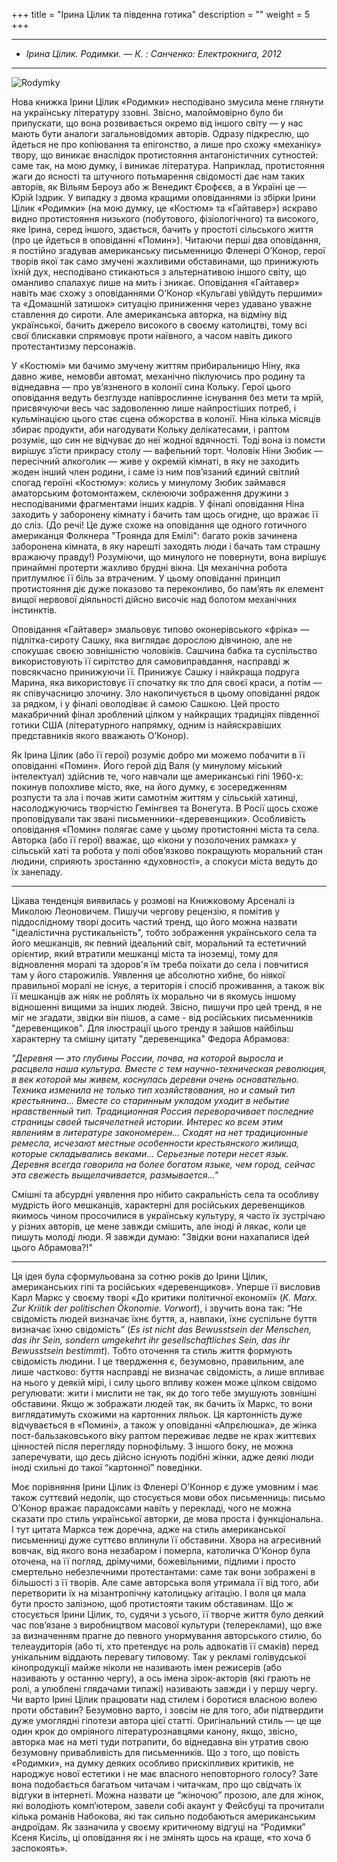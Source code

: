 +++
title = "Ірина Цілик та південна готика"
description = ""
weight = 5
+++


---
* *Ірина Цілик. Родимки. — К. : Санченко: Електрокнига, 2012*
---

![Rodymky](/img/litakcent/rodymky.jpeg "Rodymky")

Нова книжка Ірини Цілик «Родимки» несподівано змусила мене глянути на українську літературу ззовні. Звісно, малоймовірно було би припускати, що вона розвивається окремо від іншого світу — у нас мають бути аналоги загальновідомих авторів. Одразу підкреслю, що йдеться не про копіювання та епігонство, а лише про схожу «механіку» твору, що виникає внаслідок протистояння антагоністичних сутностей: саме так, на мою думку, і виникає література. Наприклад, протистояння жаги до ясності та штучного потьмарення свідомості дає нам таких авторів, як Вільям Бероуз або ж Венедикт Єрофєєв, а в Україні це — Юрій Іздрик. У випадку з двома кращими оповіданнями із збірки Ірини Цілик «Родимки» (на мою думку, це «Костюм» та «Гайтавер») яскраво видно протистояння низького (побутового, фізіологічного) та високого, яке Ірина, серед іншого, здається, бачить у простоті сільського життя (про це йдеться в оповіданні «Помин»). Читаючи перші два оповідання, я постійно згадував американську письменницю Фленері О’Конор, герої творів якої так само змучені жахливими обставинами, що принижують їхній дух,  несподівано стикаються з альтернативою іншого світу, що оманливо спалахує лише на мить і зникає. Оповідання «Гайтавер» навіть має схожу з оповіданнями О’Конор «Кульгаві увійдуть першими» та «Домашній затишок»  ситуацію приниження через удавано уважне ставлення до сироти. Але американська авторка, на відміну від української, бачить джерело високого в своєму католицтві, тому всі свої блискавки спрямовує проти наївного, а часом навіть дикого протестантизму персонажів.

У «Костюмі» ми бачимо змучену життям прибиральницю Ніну, яка давно живе, немовби автомат, механічно піклуючись про родину та віднедавна — про ув’язненого в колонії сина Кольку. Герої цього оповідання ведуть безглузде напіврослинне існування без мети та мрій, присвячуючи весь час задоволенню лише найпростіших потреб, і кульмінацією цього стає сцена обжорства в колонії. Ніна кілька місяців збирає продукти, аби нагодувати Кольку делікатесами, і раптом розуміє, що син не відчуває до неї жодної вдячності. Тоді вона із помсти вирішує з’їсти прикрасу столу — вафельний торт. Чоловік Ніни Зюбик — пересічний алкоголик — живе у окремій кімнаті, в яку не заходить жоден інший член родини, і саме із ним пов’язаний єдиний світлий спогад героїні «Костюму»: колись у минулому Зюбик займався аматорським фотомонтажем, склеюючи зображення дружини з несподіваними фрагментами інших кадрів. У фіналі оповідання Ніна заходить у заборонену кімнату і бачить там щось огидне, що вражає її до сліз. (До речі! Це дуже схоже на оповідання ще одного готичного американця Фолкнера "Троянда для Емілі": багато років зачинена заборонена кімната, в яку нарешті заходять люди і бачать там страшну вражаючу правду!) Розуміючи, що минулого не повернути, вона вирішує принаймні протерти жахливо брудні вікна. Ця механічна робота притлумлює її біль за втраченим. У цьому оповіданні принцип протистояння діє дуже показово та переконливо, бо пам’ять як елемент вищої нервової діяльності дійсно височіє над болотом механічних інстинктів.

Оповідання «Гайтавер» змальовує типово оконерівського «фріка» — підлітка-сироту Сашку, яка виглядає дорослою дівчиною, але не спокушає своєю зовнішністю чоловіків. Сашчина бабка та суспільство використовують її сирітство для самовиправдання, насправді ж повсякчасно принижуючи її. Принижує Сашку і найкраща подруга Марина, яка використовує її спочатку як тло для своєї краси, а потім — як співучасницю злочину. Зло накопичується в цьому оповіданні рядок за рядком, і у фіналі оволодіває й самою Сашкою. Цей просто макабричний фінал зроблений цілком у найкращих традиціях південної готики США (літературного напрямку, одним із найяскравіших представників якого вважають О’Конор).

Як Ірина Цілик (або її герої) розуміє добро ми можемо побачити в її оповіданні «Помин». Його герой дід Валя (у минулому міський інтелектуал) здійснив те, чого навчали ще американські гіпі 1960-х: покинув полохливе місто, яке, на його думку, є зосередженням розпусти та зла і почав жити самотнім життям у сільській хатинці, насолоджуючись творчістю Гемінгвея та Вонегута. В Росії щось схоже проповідували так звані письменники-«деревенщики». Особливість оповідання «Помин» полягає саме у цьому  протистоянні міста та села. Авторка (або її герої) вважає, що «ікони у позолочених рамках» у сільській хаті та робота у полі обов’язково покращують моральний стан людини, сприяють зростанню «духовності», а спокуси міста ведуть до їх занепаду. 

-----------

Цікава тенденція виявилась у розмові на Книжковому Арсеналі із Миколою Леоновичем. Пишучи чергову рецензію, я помітив у піддослідному творі досить частий тренд, що його можна назвати "ідеалістична рустикальність", тобто зображення українського села та його мешканців, як певний ідеальний світ, моральний та естетичний орієнтир, який втратили мешканці міста та іноземці, тому для відновлення моралі та здоров'я їм треба поїхати до села і повчитися там у його старожилів. Уявлення це абсолютно хибне, бо ніякої правильної моралі не існує, а територія і спосіб проживання, а також вік її мешканців аж ніяк не роблять їх морально чи в якомусь іншому відношенні вищими за інших людей. Звісно, пишучи про цей тренд, я не міг не згадати, звідки він пішов, а саме - від російських письменників "деревенщиков". Для ілюстрації цього тренду я зайшов найбільш характерну та смішну цитату "деревенщика" Федора Абрамова: 

*"Деревня — это глубины России, почва, на которой выросла и расцвела наша культура. Вместе с тем научно-техническая революция, в век которой мы живем, коснулась деревни очень основательно. Техника изменила не только тип хозяйствования, но и самый тип крестьянина… Вместе со старинным укладом уходит в небытие нравственный тип. Традиционная Россия переворачивает последние страницы своей тысячелетней истории. Интерес ко всем этим явлениям в литературе закономерен… Сходят на нет традиционные ремесла, исчезают местные особенности крестьянского жилища, которые складывались веками… Серьезные потери несет язык. Деревня всегда говорила на более богатом языке, чем город, сейчас эта свежесть выщелачивается, размывается…"*

Смішні та абсурдні уявлення про нібито сакральність села та особливу мудрість його мешканців, характерні для російських деревенщиков якимось чином просочилися в українську культуру, я часто їх зустрічаю у різних авторів, це мене завжди смішить, але іноді й лякає, коли це пишуть молоді люди. Я завжди думаю: "Звідки вони нахапалися ідей цього Абрамова?!"

------------------

Ця ідея була сформульована за сотню років до Ірини Цілик, американських гіпі та російських «деревенщиков». Уперше її висловив Карл Маркс у своєму творі «До критики політичної економії» (*K. Marx. Zur Kriitik der politischen Ökonomie. Vorwort*), і звучить вона так: “Не свідомість людей визначає їхнє буття, а, навпаки, їхнє суспільне буття визначає їхню свідомість” (*Es ist nicht das Bewusstsein der Menschen, das ihr Sein, sondern umgekehrt ihr gesellschaftliches Sein, das ihr Bewusstsein bestimmt*). Тобто оточення та стиль життя формують свідомість людини. І це твердження є, безумовно, правильним, але лише частково: буття насправді не визначає свідомість, а лише впливає на нього у деякій мірі, і силу цього впливу кожен може цілком свідомо регулювати: жити і мислити не так, як до того тебе змушують зовнішні обставини. Якщо ж зображати людей так, як бачить їх Маркс, то вони виглядатимуть схожими на картонних ляльок. Ця картонність дуже відчувається в «Помині», а також у оповіданні «Апрєлюшка», де жінка пост-бальзаковського віку раптом переживає ледве не крах життєвих цінностей після перегляду порнофільму. З іншого боку, не можна заперечувати, що десь дійсно існують подібні жінки, адже деякі люди іноді схильні до такої “картонної” поведінки.

Моє порівняння Ірини Цілик із Фленері О'Коннор є дуже умовним і має також суттєвий недолік, що стосується мови обох письменниць: письмо О’Конор вражає парадоксами навіть у перекладі, чого не можна сказати про стиль української авторки, де мова проста і функціональна. І тут цитата Маркса теж доречна, адже на стиль американської письменниці дуже суттєво вплинули її обставини. Хвора на агресивний вовчак, від якого вона незабаром і померла,  католичка О’Конор була оточена, на її погляд, дрімучими, божевільними, підлими і просто смертельно небезпечними протестантами: саме так вони зображені в більшості з її творів. Але саме авторська воля утримала її від того, аби перетворити їх на мізантропічну католицьку агітацію. І воля ця мала бути просто залізною, щоб протистояти таким обставинам. Що ж стосується Ірини Цілик, то, судячи з усього, її творче життя було деякий час пов’язане з виробництвом масової культури (телереклами), що вже за визначенням прагне до певного унормування  авторського стилю, бо телеаудиторія (або ті, хто претендує на роль адвокатів її смаків) перед унікальним віддають перевагу типовому. Так у рекламі голівудської кінопродукції майже ніколи не називають імен режисерів (або називають у останню чергу), а ось імена зірок-акторів (які грають не ролі, а улюблені глядачами типажі) називають завжди і у першу чергу. Чи варто Ірині Цілик працювати над стилем і боротися власною волею проти обставин? Безумовно варто, і зовсім не для того, аби підтвердити дуже умоглядні гіпотези автора цієї статті. Оригінальний стиль — це ще один крок до омріяного літературознавцями канону, якщо, звісно, авторка має на меті туди потрапити, бо віднедавна він утратив свою безумовну привабливість для письменників. Що з того, що повість «Родимки», на думку деяких особливо прискіпливих критиків, не народжує нової естетики і не має власного неповторного голосу? Зате вона подобається багатьом читачам і читачкам, про що свідчать їх відгуки в інтернеті. Можна назвати це “жіночою” прозою, але для жінок, які володіють комп’ютером, завели собі акаунт у Фейсбуці та прочитали кілька романів Набокова, які так сильно подобаються американським андроїдам. Як зазначила у своєму критичному відгуці на “Родимки” Ксеня Кисіль, ці оповідання як і не змінять щось на краще, «то хоча б заспокоять».